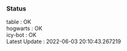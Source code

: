 ### Status


table : OK  
hogwarts : OK  
icy-bot : OK  
Latest Update : 2022-06-03 20:10:43.267219
